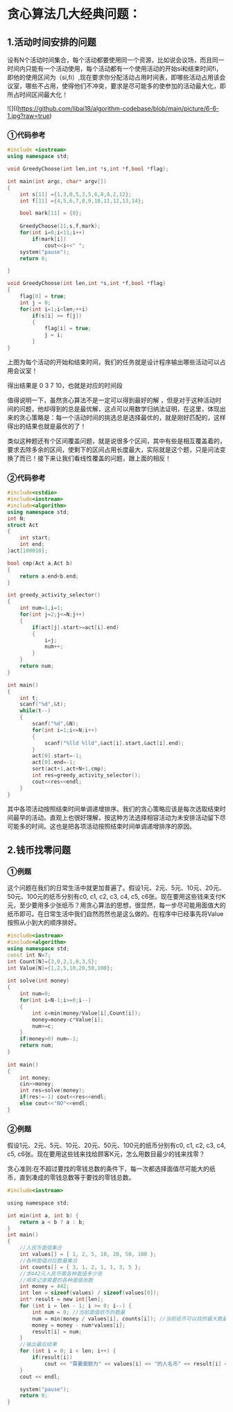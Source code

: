 # 贪心算法几大经典问题：

## 1.活动时间安排的问题

设有N个活动时间集合，每个活动都要使用同一个资源，比如说会议场，而且同一时间内只能有一个活动使用，每个活动都有一个使用活动的开始si和结束时间fi，即他的使用区间为（si,fi）,现在要求你分配活动占用时间表，即哪些活动占用该会议室，哪些不占用，使得他们不冲突，要求是尽可能多的使参加的活动最大化，即所占时间区间最大化！



![]((https://github.com/libai18/algorithm-codebase/blob/main/picture/6-6-1.jpg?raw=true)

### ①代码参考

```c++
#include <iostream>
using namespace std;

void GreedyChoose(int len,int *s,int *f,bool *flag);

int main(int argc, char* argv[])
{
	int s[11] ={1,3,0,5,3,5,6,8,8,2,12};
	int f[11] ={4,5,6,7,8,9,10,11,12,13,14};

	bool mark[11] = {0};
	 
	GreedyChoose(11,s,f,mark);
	for(int i=0;i<11;i++)
		if(mark[i])
			cout<<i<<" ";
	system("pause");
	return 0;

}

void GreedyChoose(int len,int *s,int *f,bool *flag)
{
	flag[0] = true;
	int j = 0;
	for(int i=1;i<len;++i)
		if(s[i] >= f[j])
		{
			flag[i] = true;
			j = i;
		}
}
```

上图为每个活动的开始和结束时间，我们的任务就是设计程序输出哪些活动可以占用会议室！

得出结果是 0 3 7 10，也就是对应的时间段

值得说明一下，虽然贪心算法不是一定可以得到最好的解 ，但是对于这种活动时间的问题，他却得到的总是最优解，这点可以用数学归纳法证明，在这里，体现出来的贪心策略是：每一个活动时间的挑选总是选择最优的，就是刚好匹配的，这样得出的结果也就是最优的了！

类似这种题还有个区间覆盖问题，就是说很多个区间，其中有些是相互覆盖着的，要求去除多余的区间，使剩下的区间占用长度最大，实际就是这个题，只是问法变换了而已！接下来让我们看线性覆盖的问题，跟上面的相反！

### ②代码参考

```c++
#include<cstdio>
#include<iostream> 
#include<algorithm> 
using namespace std;    
int N;
struct Act
{
	int start;
	int end;
}act[100010];

bool cmp(Act a,Act b)  
{  
    return a.end<b.end;  
} 

int greedy_activity_selector()  
{  
	int num=1,i=1;   
    for(int j=2;j<=N;j++)  
    {  
        if(act[j].start>=act[i].end)  
        {  
            i=j;  
            num++;  
        }  
    }  
    return num;
}

int main()  
{  
	int t;
	scanf("%d",&t);
	while(t--)
	{
		scanf("%d",&N);
		for(int i=1;i<=N;i++)
		{
			scanf("%lld %lld",&act[i].start,&act[i].end);
		}
		act[0].start=-1;
		act[0].end=-1;
	 	sort(act+1,act+N+1,cmp); 
    	int res=greedy_activity_selector();
		cout<<res<<endl;  
	}
}  
```

其中各项活动按照结束时间单调递增排序。我们的贪心策略应该是每次选取结束时间最早的活动。直观上也很好理解，按这种方法选择相容活动为未安排活动留下尽可能多的时间。这也是把各项活动按照结束时间单调递增排序的原因。

## 2.钱币找零问题

### ①例题

这个问题在我们的日常生活中就更加普遍了。假设1元、2元、5元、10元、20元、50元、100元的纸币分别有c0, c1, c2, c3, c4, c5, c6张。现在要用这些钱来支付K元，至少要用多少张纸币？用贪心算法的思想，很显然，每一步尽可能用面值大的纸币即可。在日常生活中我们自然而然也是这么做的。在程序中已经事先将Value按照从小到大的顺序排好。

```c++
#include<iostream>
#include<algorithm>
using namespace std;
const int N=7; 
int Count[N]={3,0,2,1,0,3,5};
int Value[N]={1,2,5,10,20,50,100};
  
int solve(int money) 
{
	int num=0;
	for(int i=N-1;i>=0;i--) 
	{
		int c=min(money/Value[i],Count[i]);
		money=money-c*Value[i];
		num+=c;
	}
	if(money>0) num=-1;
	return num;
}
 
int main() 
{
	int money;
	cin>>money;
	int res=solve(money);
	if(res!=-1) cout<<res<<endl;
	else cout<<"NO"<<endl;
}
```

### ②例题

假设1元、2元、5元、10元、20元、50元、100元的纸币分别有c0, c1, c2, c3, c4, c5, c6张。现在要用这些钱来找给顾客K元，怎么用数目最少的钱来找零？

贪心准则:在不超过要找的零钱总数的条件下，每一次都选择面值尽可能大的纸币，直到凑成的零钱总数等于要找的零钱总数。

```c
#include<iostream>

using namespace std;

int min(int a, int b) {
	return a < b ? a : b;
}
int main()
{
	//人民币面值集合
	int values[] = { 1, 2, 5, 10, 20, 50, 100 };
	//各种面值对应数量集合
	int counts[] = { 3, 1, 2, 1, 1, 3, 5 };
	//求442元人民币需各种面值多少张
	//用来记录需要的各种面值张数
	int money = 442;
	int len = sizeof(values) / sizeof(values[0]);
	int* result = new int[len];
	for (int i = len - 1; i >= 0; i--) {
		int num = 0; //当前面值纸币的数量
		num = min(money / values[i], counts[i]); //当前纸币可以找的最大数量
		money = money - num*values[i];
		result[i] = num;
	}
	//输出最后结果
	for (int i = 0; i < len; i++) {
		if(result[i])
			cout << "需要面额为" << values[i] << "的人名币" << result[i] << "张\n";
	}
	cout << endl;

	system("pause");
	return 0;
}

```

